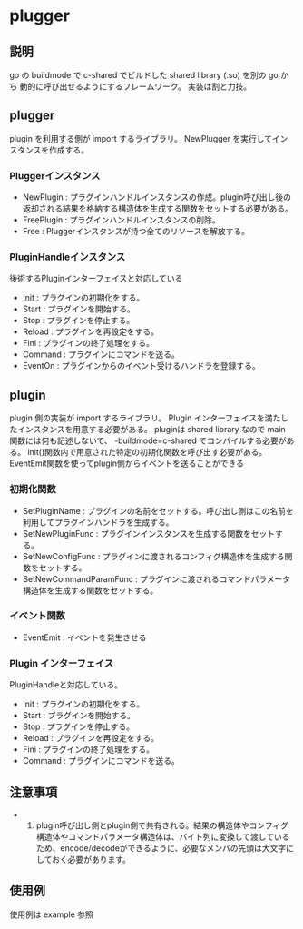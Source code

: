 # plugger

## 説明
go の buildmode で c-shared でビルドした shared library (.so) を別の go から 動的に呼び出せるようにするフレームワーク。
実装は割と力技。

## plugger
plugin を利用する側が import するライブラリ。 NewPlugger を実行してインスタンスを作成する。

### Pluggerインスタンス

- NewPlugin  : プラグインハンドルインスタンスの作成。plugin呼び出し後の返却される結果を格納する構造体を生成する関数をセットする必要がある。
- FreePlugin : プラグインハンドルインスタンスの削除。
- Free       : Pluggerインスタンスが持つ全てのリソースを解放する。
  
### PluginHandleインスタンス
後術するPluginインターフェイスと対応している

- Init    : プラグインの初期化をする。
- Start   : プラグインを開始する。
- Stop    : プラグインを停止する。
- Reload  : プラグインを再設定をする。
- Fini    : プラグインの終了処理をする。
- Command : プラグインにコマンドを送る。
- EventOn : プラグインからのイベント受けるハンドラを登録する。

## plugin
plugin 側の実装が import するライブラリ。 Plugin インターフェイスを満たしたインスタンスを用意する必要がある。
pluginは shared library なので main 関数には何も記述しないで、 -buildmode=c-shared でコンパイルする必要がある。
init()関数内で用意された特定の初期化関数を呼び出す必要がある。
EventEmit関数を使ってplugin側からイベントを送ることができる

### 初期化関数

- SetPluginName          : プラグインの名前をセットする。呼び出し側はこの名前を利用してプラグインハンドラを生成する。
- SetNewPluginFunc       : プラグインインスタンスを生成する関数をセットする。
- SetNewConfigFunc       : プラグインに渡されるコンフィグ構造体を生成する関数をセットする。
- SetNewCommandParamFunc : プラグインに渡されるコマンドパラメータ構造体を生成する関数をセットする。

### イベント関数
- EventEmit : イベントを発生させる

### Plugin インターフェイス
PluginHandleと対応している。

- Init    : プラグインの初期化をする。
- Start   : プラグインを開始する。
- Stop    : プラグインを停止する。
- Reload  : プラグインを再設定をする。
- Fini    : プラグインの終了処理をする。
- Command : プラグインにコマンドを送る。
 
## 注意事項
- 1. plugin呼び出し側とplugin側で共有される。結果の構造体やコンフィグ構造体やコマンドパラメータ構造体は、バイト列に変換して渡しているため、encode/decodeができるように、必要なメンバの先頭は大文字にしておく必要があります。


## 使用例
使用例は example 参照
